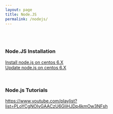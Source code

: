 ```yaml
---
layout: page
title: Node.JS
permalink: /nodejs/
---
```


<br/><br/>

### Node.JS Installation

[Install node.js on centos 6.X](/nodejs/installation-on-centos-6/)  
[Update node.js on centos 6.X](/nodejs/update-nodejs-on-centos-6/)


<br/>

### Node.js Tutorials
https://www.youtube.com/playlist?list=PLoYCgNOIyGAACzU6GliHJDp4kmOw3NFsh
